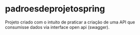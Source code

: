 # padroesdeprojetospring
Projeto criado com o intuito de praticar a criação de uma API que consumisse dados via interface open api (swagger).
